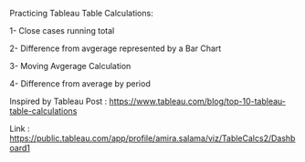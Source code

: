 
Practicing Tableau Table Calculations:

1- Close cases running total

2- Difference from avgerage represented by a Bar Chart

3- Moving Avgerage Calculation

4- Difference from average by period

Inspired by Tableau Post : https://www.tableau.com/blog/top-10-tableau-table-calculations

Link : https://public.tableau.com/app/profile/amira.salama/viz/TableCalcs2/Dashboard1
